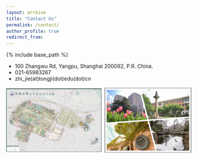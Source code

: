 ```yaml
---
layout: archive
title: "Contact Us"
permalink: /contact/
author_profile: true
redirect_from:
---
```


{% include base_path %}

- <font-awesome-icon :icon="['fas', 'map-location']" /> 100 Zhangwu Rd, Yangpu, Shanghai 200092, P.R. China.
- <i class="fa-solid fa-phone"></i> 021-65983267
- <i class="fa-solid fa-envelope"></i> zhi_jie(at)tongji(dot)edu(dot)cn

<p align = "center">
<img src="../images/campus.png" width="888">
</p>
